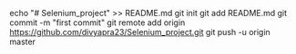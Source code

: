 echo "# Selenium_project" >> README.md
git init
git add README.md
git commit -m "first commit"
git remote add origin https://github.com/divyapra23/Selenium_project.git
git push -u origin master

